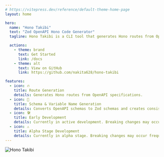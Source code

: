 ```yaml
---
# https://vitepress.dev/reference/default-theme-home-page
layout: home

hero:
  name: "Hono Takibi"
  text: "Zod OpenAPI Hono Code Generator"
  tagline: Hono Takibi is a CLI tool that generates Hono routes from OpenAPI specifications.

  actions:
    - theme: brand
      text: Get Started
      link: /docs
    - theme: alt
      text: View on GitHub
      link: https://github.com/nakita628/hono-takibi

features:
  - icon: 🔥
    title: Route Generation
    details: Generates Hono routes from OpenAPI specifications.
  - icon: 🚀
    title: Schema & Variable Name Generation
    details: Converts OpenAPI schemas to Zod schemas and creates consistent route names. No manual schema writing or naming needed.
  - icon: 🛠️
    title: Early Development
    details: Currently in active development. Breaking changes may occur without notice. Please pin to exact versions in production.  
  - icon: ⚠️
    title: Alpha Stage Development
    details: Currently in alpha stage. Breaking changes may occur frequently. For production use, please pin to exact versions and thoroughly test before deployment.
---
```


![Hono Takibi](https://raw.githubusercontent.com/nakita628/hono-takibi/refs/heads/main/assets/icon/hono-takibi.png)